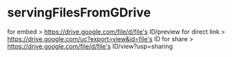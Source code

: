 # servingFilesFromGDrive

for embed > https://drive.google.com/file/d/file's ID/preview
for direct link > https://drive.google.com/uc?export=view&id=file's ID
for share > https://drive.google.com/file/d/file's ID/view?usp=sharing
